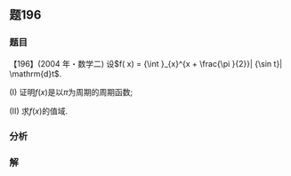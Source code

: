 ## 题196
### 题目
【196】(2004 年・数学二) 设$f( x)  = {\int }_{x}^{x + \frac{\pi }{2}}| {\sin t}| \mathrm{d}t$.

(I) 证明$f( x)$是以$\pi$为周期的周期函数;

(II) 求$f( x)$的值域.
### 分析

### 解